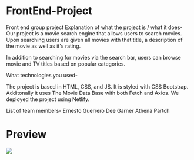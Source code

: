 # FrontEnd-Project
Front end group project
Explanation of what the project is / what it does-
Our project is a movie search engine that allows users to search movies. Upon searching users are given all movies with that title, a description of the movie as well as it's rating.

In addition to searching for movies via the search bar, users can browse movie and TV titles based on popular categories. 



What technologies you used-

The project is based in HTML, CSS, and JS. It is styled with CSS Bootstrap. Additonally it uses The Movie Data Base with both Fetch and Axios. We deployed the project using Netlify. 


List of team members-
Ernesto Guerrero
Dee Garner
Athena Partch

# Preview
![](./images/movie-app.gif)



